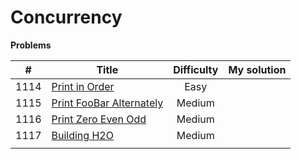 # Concurrency

**Problems**

|  #   | Title                                                        | Difficulty | My solution |
| :--: | ------------------------------------------------------------ | :--------: | :---------: |
| 1114 | [Print in Order](https://leetcode.com/problems/print-in-order) |    Easy    |             |
| 1115 | [Print FooBar Alternately](https://leetcode.com/problems/print-foobar-alternately) |   Medium   |             |
| 1116 | [Print Zero Even Odd](https://leetcode.com/problems/print-zero-even-odd) |   Medium   |             |
| 1117 | [Building H2O](https://leetcode.com/problems/building-h2o)   |   Medium   |             |
|      |                                                              |            |             |

